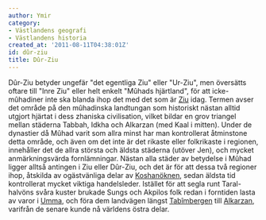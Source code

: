 ```yaml
---
author: Ymir
category:
- Västlandens geografi
- Västlandens historia
created_at: '2011-08-11T04:38:01Z'
id: dûr-ziu
title: Dûr-Ziu
---
```

Dûr-Ziu betyder ungefär "det egentliga Ziu" eller "Ur-Ziu", men översätts oftare till "Inre Ziu" eller helt enkelt "Mûhads hjärtland", för att icke-mûhadiner inte ska blanda ihop det med det som är [Ziu] idag. Termen avser det område på den mûhadinska landtungan som historiskt nästan alltid utgjort hjärtat i dess zhaniska civilisation, vilket bildar en grov triangel mellan städerna Tabbah, Idkha och Alkarzan (med Kaal i mitten). Under de dynastier då Mûhad varit som allra minst har man kontrollerat åtminstone detta område, och även om det inte är det rikaste eller folkrikaste i regionen, innehåller det de allra största och äldsta städerna (utöver Jen), och mycket anmärkningsvärda fornlämningar. Nästan alla städer av betydelse i Mûhad ligger alltså antingen i Ziu eller Dûr-Ziu, och det är för att dessa två regioner ihop, åtskilda av ogästvänliga delar av [Koshanöknen], sedan äldsta tid kontrollerat mycket viktiga handelsleder. Istället för att segla runt Taral-halvöns svåra kuster brukade Sungs och Akpilos folk redan i forntiden lasta av varor i [Umma], och föra dem landvägen längst [Tabîmbergen] till [Alkarzan], varifrån de senare kunde nå världens östra delar.

  [Ziu]: Ziu
  [Koshanöknen]: Koshanöknen
  [Umma]: Umma
  [Tabîmbergen]: Tabîmbergen
  [Alkarzan]: Alkarzan